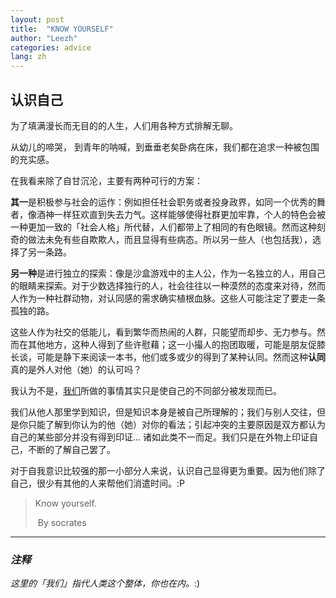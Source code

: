 ```yaml
---
layout: post
title:  "KNOW YOURSELF"
author: "Leezh"
categories: advice
lang: zh
---
```


## 认识自己

 为了填满漫长而无目的的人生，人们用各种方式排解无聊。

从幼儿的啼哭， 到青年的呐喊，到垂垂老矣卧病在床，我们都在追求一种被包围的充实感。
<!-- more -->
在我看来除了自甘沉沦，主要有两种可行的方案：

**其一**是积极参与社会的运作：例如担任社会职务或者投身政界，如同一个优秀的舞者，像酒神一样狂欢直到失去力气。这样能够使得社群更加牢靠，个人的特色会被一种更加一致的「社会人格」所代替，人们都带上了相同的有色眼镜。然而这种刻奇的做法未免有些自欺欺人，而且显得有些病态。所以另一些人（也包括我），选择了另一条路。

**另一种**是进行独立的探索：像是沙盒游戏中的主人公，作为一名独立的人，用自己的眼睛来探索。对于少数选择独行的人，社会往往以一种漠然的态度来对待，然而人作为一种社群动物，对认同感的需求确实植根血脉。这些人可能注定了要走一条孤独的路。

这些人作为社交的低能儿，看到繁华而热闹的人群，只能望而却步、无力参与。然而在其他地方，这种人得到了些许慰藉；这一小撮人的抱团取暖，可能是朋友促膝长谈，可能是静下来阅读一本书，他们或多或少的得到了某种认同。然而这种**认同**真的是外人对他（她）的认可吗？

我认为不是，[我们](#1)所做的事情其实只是使自己的不同部分被发现而已。

我们从他人那里学到知识，但是知识本身是被自己所理解的；我们与别人交往，但是你只能了解到你认为的他（她）对你的看法；引起冲突的主要原因是双方都认为自己的某些部分并没有得到印证... 诸如此类不一而足。我们只是在外物上印证自己，不断的了解自己罢了。

对于自我意识比较强的那一小部分人来说，认识自己显得更为重要。因为他们除了自己，很少有其他的人来帮他们消遣时间。:P

> Know yourself.
>
> ​    By socrates

---
### *注释*

<span id="1"> *这里的「我们」指代人类这个整体，你也在内。*:)</span>